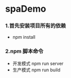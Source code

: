 # spaDemo
### 1.首先安装项目所有的依赖
- npm install

### 2.npm 脚本命令
- 开发模式 npm run server
- 生产模式 npm run build
